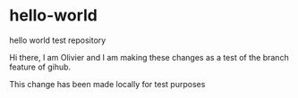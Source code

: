 # hello-world
hello world test repository 

Hi there, I am Olivier and I am making these changes as a test of the branch feature of gihub.

This change has been made locally for test purposes